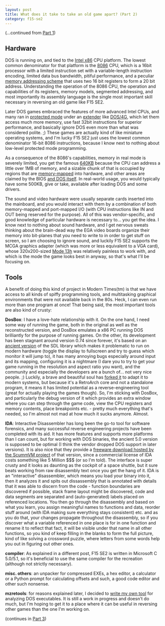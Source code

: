 ```yaml
---
layout: post
title: What does it take to take an old game apart? (Part 2)
category: f15-se2
---
```

(...continued from [Part 1](/f15-se2/2022/12/09/reversing-1.html))

## Hardware

DOS is running on, and tied to the [Intel x86](https://en.wikipedia.org/wiki/X86) CPU platform. The lowest common denominator for that platform is the [8086](https://en.wikipedia.org/wiki/Intel_8086) CPU, which is a 16bit processor with a limited instruction set with a variable-length instruction encoding, limited data bus bandwidth, pitiful performance, and a peculiar [memory addressing scheme](https://en.wikipedia.org/wiki/Real_mode#Addressing_capacity) that uses two 16 bit registers to form a 20 bit address. Understanding the operation of the 8086 CPU, the operation and capabilities of its registers, memory models, segmented addressing, and most importantly its assembly language is the single most important skill necessary in reversing an old game like F15 SE2.

Later DOS games embraced the features of more advanced Intel CPUs, and many ran in [protected mode](https://en.wikipedia.org/wiki/Breadth-first_search) under an [extender](https://en.wikipedia.org/wiki/DOS_extender) like [DOS/4G](https://en.wikipedia.org/wiki/DOS/4G), which let them access much more memory, use fast 32bit instructions for superior performance, and basically ignore DOS even more than what was considered polite. ;) These games are actually kind of like miniature operating systems, and I'm lucky F15 SE2 just uses the lowest common denominator 16-bit 8086 instructions, because I know next to nothing about low-level protected mode programming.

As a consequence of the 8086's capabilities, memory in real mode is severely limited, you get the famous [640KB](https://en.wikipedia.org/wiki/Conventional_memory#640_KB_barrier) because the CPU can address a little over 1MB of memory, and a sizable chunk of that is occupied by regions that are [memory-mapped](https://en.wikipedia.org/wiki/Memory-mapped_I/O) into hardware, and other areas are claimed by the BIOS [and DOS itself](https://en.wikipedia.org/wiki/DOS_memory_management). In real-world usage, you would typically have some 500KB, give or take, available after loading DOS and some drivers.

The sound and video hardware were usually separate cards inserted into the mainboard, and you would interact with them by a combination of both memory-mapped and port-mapped I/O (with CPU instructions like IN and OUT being reserved for the purpose). All of this was vendor-specific, and good knowledge of particular hardware is necessary to... you get the idea. I know next to nothing about sound hardware, and I get nervous sweats thinking about the brain-dead way the EGA video boards organize their memory into bit-planes that you need to write to in order to get stuff on screen, so I am choosing to ignore sound, and luckily F15 SE2 supports the MCGA graphics adapter (which was more or less equivalent to a VGA card), whose 320x200-sized [Mode 13h](https://en.wikipedia.org/wiki/Mode_13h) was relatively painless to work with, and which is the mode the game looks best in anyway, so that's what I'll be focusing on.

## Tools

A benefit of doing this kind of project in Modern Times(tm) is that we have access to all kinds of spiffy programming tools, and multitasking graphical environments that were not available back in the 80s. Heck, I can even run more than one program at once! That being said, the most important tools are also kind of crusty:

__DosBox__: I have a love-hate relationship with it. On the one hand, I need some way of running the game, both in the original as well as the reconstructed version, and DosBox emulates a x86 PC running DOS brilliantly for the purpose of running games. On the other, its development has been stagnant around version 0.74 since forever, it's based on an [ancient version](https://www.libsdl.org/download-1.2.php) of the SDL library which makes it problematic to run on modern hardware (toggle the display to fullscreen and try to guess which monitor it will jump to), it has many annoying bugs especially around input and its mapping, configuring it is a nightmare (I dare you to try to get your game running in the resolution and aspect ratio you want), and the community and especially the developers are a bunch of... not very nice people. ;) Luckily, a brave and beautiful soul has [forked it](https://github.com/schellingb/dosbox-pure) to adapt it to modern systems, but because it's a RetroArch core and not a standalone program, it means it has limited potential as a reverse-engineering tool (great for actually playing the games though). So, I'm sticking with DosBox, and particularly the debug version of it which provides an extra window where you can step through the game code, view the CPU registers and memory contents, place breakpoints etc. - pretty much everything that's needed, so I'm almost not mad at how much it sucks anymore. Almost.

__IDA__: Interactive Disassembler has long been the go-to tool for software forensics, and many successful reverse engineering projects have been completed with its aid. It has more features and supports more platforms than I can count, but for working with DOS binaries, the ancient 5.0 version is supposed to be optimal (I think the vendor dropped DOS support in later versions). It is also nice that they provide a [freeware download hosted by the ScummVM project](https://www.scummvm.org/news/20180331/) of that version, since a commercial license of IDA costs something like 5 Million $$$ (or so I'm told). The interface is super crusty and it looks as daunting as the cockpit of a space shuttle, but it sure beats working from raw disassembly text once you get the hang of it. IDA is an "interactive" disassembler, which means you load your binary into it, then it analyzes it and spits out dissassembly that is annotated with details that it was able to discern from the code - function boundaries are discovered if possible, stack frame layout might be discovered, code and data segments are separated and (auto-generated) labels placed on referenced locations. You then go through the disassembly and based on what you learn, you assign meaningful names to functions and data, reorder stuff around (with IDA making sure everything stays consistent) etc. and as you do that, your changes propagate throughout the disassembly, so if you discover what a variable referenced in one place is for in one function and rename it to reflect that fact, it will be visible under that name in all other functions, so you kind of keep filling in the blanks to form the full picture, kind of like solving a crossword puzzle, where letters from some words help you out in figuring out other ones. 

__compiler__: As explained in a different post, F15 SE2 is written in Microsoft C 5.0/5.1, so it's beneficial to use the same compiler for the recreation (although not strictly necessary).

__misc. others__: an unpacker for compressed EXEs, a hex editor, a calculator or a Python prompt for calculating offsets and such, a good code editor and other such nonsense.

__mzretools__: for reasons explained later, I decided to [write my own tool](https://github.com/neuviemeporte/mzretools) for analyzing DOS executables. It is still a work in progress and doesn't do much, but I'm hoping to get it to a place where it can be useful in reversing other games than the one I'm working on.

(continues in [Part 3](/f15-se2/2022/12/09/reversing-3.html))
